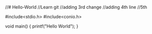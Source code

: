//# Hello-World
//Learn git
//adding 3rd change
//adding 4th line
//5th

#include<stdio.h>
#include<conio.h>

void main()
{
  printf("Hello World");
}
